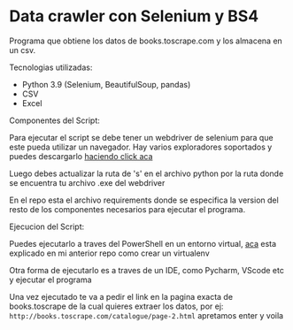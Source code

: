 # Data crawler con Selenium y BS4

Programa que obtiene los datos de books.toscrape.com y los almacena en un csv.

Tecnologias utilizadas: 
- Python 3.9 (Selenium, BeautifulSoup, pandas)
- CSV
- Excel


Componentes del Script:

Para ejecutar el script se debe tener un webdriver de selenium para que este pueda utilizar un navegador.
Hay varios exploradores soportados y puedes descargarlo [haciendo click aca](https://www.selenium.dev/documentation/webdriver/getting_started/install_drivers/)

Luego debes actualizar la ruta de 's' en el archivo python por la ruta donde se encuentra tu archivo .exe del webdriver

En el repo esta el archivo requirements donde se especifica la version del resto de los componentes necesarios para ejecutar el programa.

Ejecucion del Script:

Puedes ejecutarlo a traves del PowerShell en un entorno virtual, [aca](https://github.com/bertucci25/Extractor_datos_ML/blob/main/README.md#creando-un-entorno-virtual-virtualenv) esta explicado en mi anterior repo como crear un virtualenv

Otra forma de ejecutarlo es a traves de un IDE, como Pycharm, VScode etc y ejecutar el programa

Una vez ejecutado te va a pedir el link en la pagina exacta de books.toscrape de la cual quieres extraer los datos, por ej: `http://books.toscrape.com/catalogue/page-2.html` apretamos enter y voila

